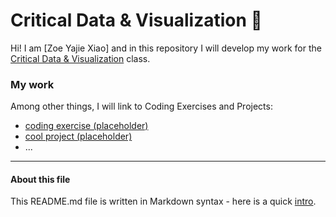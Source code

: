 # Critical Data & Visualization 🦕

Hi! I am [Zoe Yajie Xiao] and in this repository I will develop my work for the [Critical Data & Visualization](https://github.com/leoneckert/critical-data-and-visualization-spring-2021) class.  

### My work

Among other things, I will link to Coding Exercises and Projects:

- [coding exercise (placeholder)](coding-exercises/placeholder)
- [cool project (placeholder)](projects/placeholder)
- ...


---
#### About this file
This README.md file is written in Markdown syntax - here is a quick [intro](https://guides.github.com/features/mastering-markdown/).
